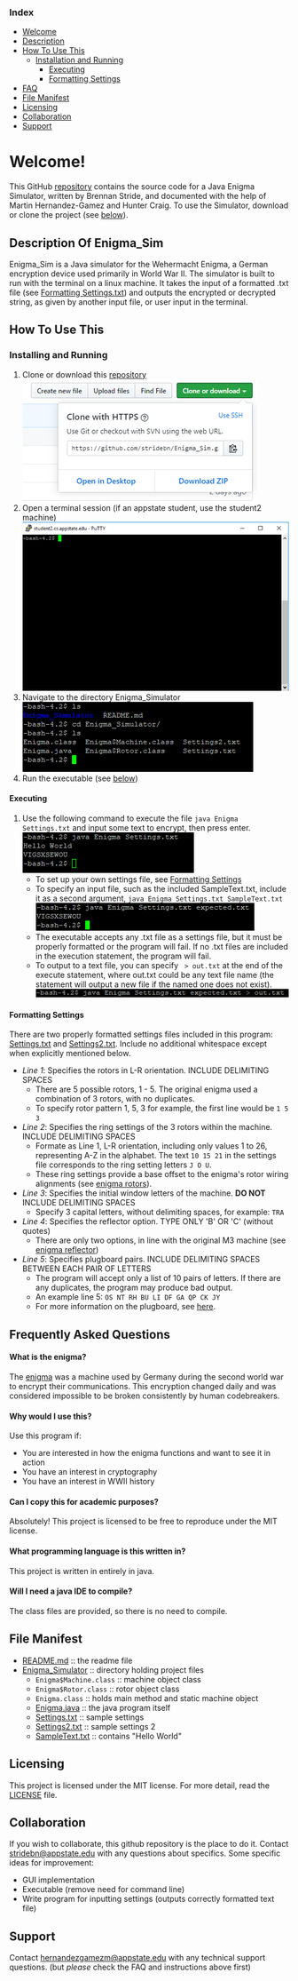 ### Index
+ [Welcome](#welcome)
+ [Description](#description-of-enigma_sim)
+ [How To Use This](#how-to-use-this)
  + [Installation and Running](#installation-and-running)
    + [Executing](#executing)
    + [Formatting Settings](#formatting-settings)
+ [FAQ](#frequently-asked-questions)
+ [File Manifest](#file-manifest)
+ [Licensing](#licensing)
+ [Collaboration](#collaboration)
+ [Support](#support)

# Welcome!
This GitHub [repository](https://github.com/stridebn/Enigma_Sim) contains the source code for a Java Enigma Simulator, written by Brennan Stride, and documented with the help of Martin Hernandez-Gamez and Hunter Craig. To use the Simulator, download or clone the project (see [below](#frequently-asked-questions)).

## Description Of Enigma_Sim 
Enigma_Sim is a Java simulator for the Wehermacht Enigma, a German encryption device used primarily in World War II. The simulator is built to run with the terminal on a linux machine. It takes the input of a formatted .txt file (see [Formatting Settings.txt](#formatting-settings)) and outputs the encrypted or decrypted string, as given by another input file, or user input in the terminal.

## How To Use This
### Installing and Running
1. Clone or download this [repository](https://github.com/stridebn/Enigma_Sim)          
   ![](Images/Clone.PNG)
2. Open a terminal session (if an appstate student, use the student2 machine)         
   ![](Images/Session.PNG)
3. Navigate to the directory Enigma_Simulator
   ![](Images/Navigate.PNG)
4. Run the executable (see [below](#executing))

#### Executing
1. Use the following command to execute the file `java Enigma Settings.txt` and input some text to encrypt, then press enter.    
![](Images/UserInputExecution.PNG)
   + To set up your own settings file, see [Formatting Settings](#formatting-settings)
   + To specify an input file, such as the included SampleText.txt, include it as a second argument, `java Enigma Settings.txt SampleText.txt`    
![](Images/FileInputExecution.PNG)
   + The executable accepts any .txt file as a settings file, but it must be properly formatted or the program will fail. If no .txt files are included in the execution statement, the program will fail.
   + To output to a text file, you can specify ` > out.txt` at the end of the execute statement, where out.txt could be any text file name (the statement will output a new file if the named one does not exist).     
![](Images/OutputToFile.PNG)

#### Formatting Settings
There are two properly formatted settings files included in this program: [Settings.txt](https://github.com/stridebn/Enigma_Sim/blob/master/Enigma_Simulator/Settings.txt) and [Settings2.txt](https://github.com/stridebn/Enigma_Sim/blob/master/Enigma_Simulator/Settings2.txt). Include no additional whitespace except when explicitly mentioned below.
+ *Line 1*: Specifies the rotors in L-R orientation. INCLUDE DELIMITING SPACES
   + There are 5 possible rotors, 1 - 5. The original enigma used a combination of 3 rotors, with no duplicates.
   + To specify rotor pattern 1, 5, 3 for example, the first line would be `1 5 3`
+ *Line 2*: Specifies the ring settings of the 3 rotors within the machine. INCLUDE DELIMITING SPACES
   + Formate as Line 1, L-R orientation, including only values 1 to 26, representing A-Z in the alphabet. The text `10 15 21` in the settings file corresponds to the ring setting letters `J O U`.
   + These ring settings provide a base offset to the enigma's rotor wiring alignments (see [enigma rotors](https://en.wikipedia.org/wiki/Enigma_machine#Rotors)). 
+ *Line 3*: Specifies the initial window letters of the machine. **DO NOT** INCLUDE DELIMITING SPACES
   + Specify 3 capital letters, without delimiting spaces, for example: `TRA`
+ *Line 4*: Specifies the reflector option. TYPE ONLY 'B' OR 'C' (without quotes) 
   + There are only two options, in line with the original M3 machine (see [enigma reflector](https://en.wikipedia.org/wiki/Enigma_machine#Reflector))
+ *Line 5*: Specifies plugboard pairs. INCLUDE DELIMITING SPACES BETWEEN EACH PAIR OF LETTERS
   + The program will accept only a list of 10 pairs of letters. If there are any duplicates, the program may produce bad output. 
   + An example line 5: `OS NT RH BU LI DF GA QP CK JY`
   + For more information on the plugboard, see [here](https://en.wikipedia.org/wiki/Enigma_machine#Plugboard).


## Frequently Asked Questions
#### What is the enigma?
   The [enigma](https://en.wikipedia.org/wiki/Enigma_machine) was a machine used by Germany during the second world war to encrypt their  communications. This encryption changed daily and was considered impossible to be broken consistently by human codebreakers. 
#### Why would I use this?
   Use this program if:
   * You are interested in how the enigma functions and want to see it in action
   * You have an interest in cryptography
   * You have an interest in WWII history
#### Can I copy this for academic purposes?
   Absolutely! This project is licensed to be free to reproduce under the MIT license.
#### What programming language is this written in?
   This project is written in entirely in java.
#### Will I need a java IDE to compile?
   The class files are provided, so there is no need to compile.
   
## File Manifest
+ [README.md](https://github.com/stridebn/Enigma_Sim/blob/master/README.md) :: the readme file
+ [Enigma_Simulator](https://github.com/stridebn/Enigma_Sim/tree/master/Enigma_Simulator) :: directory holding project files
  + `Enigma$Machine.class`      :: machine object class
  + `Enigma$Rotor.class`        :: rotor object class
  + `Enigma.class`              :: holds main method and static machine object
  + [Enigma.java](https://github.com/stridebn/Enigma_Sim/blob/master/Enigma_Simulator/Enigma.java) :: the java program itself
  + [Settings.txt](https://github.com/stridebn/Enigma_Sim/blob/master/Enigma_Simulator/Settings.txt) :: sample settings
  + [Settings2.txt](https://github.com/stridebn/Enigma_Sim/blob/master/Enigma_Simulator/Settings2.txt) :: sample settings 2
  + [SampleText.txt](https://github.com/stridebn/Enigma_Sim/blob/master/Enigma_Simulator/SampleText.txt) :: contains "Hello World"

## Licensing
This project is licensed under the MIT license. For more detail, read the [LICENSE](https://github.com/stridebn/Enigma_Sim/blob/master/LICENSE) file.

## Collaboration
If you wish to collaborate, this github repository is the place to do it. Contact <stridebn@appstate.edu> with any questions about specifics.
Some specific ideas for improvement:
+ GUI implementation
+ Executable (remove need for command line)
+ Write program for inputting settings (outputs correctly formatted text file)

## Support
Contact <hernandezgamezm@appstate.edu> with any technical support questions. (but *please* check the FAQ and instructions above first)
